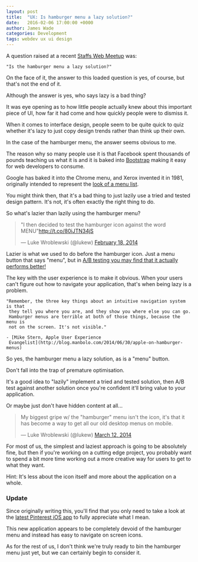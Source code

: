 ```yaml
---
layout: post
title:  "UX: Is hamburger menu a lazy solution?"
date:   2016-02-06 17:00:00 +0000
author: James Wade
categories: Development
tags: webdev ux ui design
---
```


A question raised at a recent [Staffs Web Meetup](http://staffswebmeetup.co.uk/) was:

    "Is the hamburger menu a lazy solution?"

On the face of it, the answer to this loaded question is yes, of course, but 
 that's not the end of it.

Although the answer is yes, who says lazy is a bad thing?

<!--more-->

It was eye opening as to how little people actually knew about this important 
 piece of UI, how far it had come and how quickly people were to dismiss it.

When it comes to interface design, people seem to be quite quick to quiz whether
 it's lazy to just copy design trends rather than think up their own.

In the case of the hamburger menu, the answer seems obvious to me.

The reason why so many people use it is that Facebook spent thousands of pounds
 teaching us what it is and it is baked into
 [Bootstrap](https://en.wikipedia.org/wiki/Bootstrap_(front-end_framework))
 making it easy for web developers to consume.
 
 Google has baked it into the Chrome menu, and Xerox invented it in 1981, 
    originally intended to represent the [look of a menu list](http://moovweb.com/blog/hamburger-menu-handy-tool-or-useless-icon/).

You might think then, that it's a bad thing to just lazily use a tried and
 tested design pattern. It's not, it's often exactly the right thing to do.

So what's lazier than lazily using the hamburger menu?

<blockquote class="twitter-tweet" data-lang="en"><p lang="en" dir="ltr">&quot;I then decided to test the hamburger icon against the word MENU&quot;<a href="http://t.co/80iJTN34jS">http://t.co/80iJTN34jS</a></p>&mdash; Luke Wroblewski (@lukew) <a href="https://twitter.com/lukew/status/435911485970468864">February 18, 2014</a></blockquote>
<script async src="//platform.twitter.com/widgets.js" charset="utf-8"></script>

Lazier is what we used to do before the hamburger icon. Just a menu button that
 says "menu", but in [A/B testing you may find that it actually performs better!](http://exisweb.net/mobile-menu-abtest)

The key with the user experience is to make it obvious. When your users can't
 figure out how to navigate your application, that's when being lazy is a
 problem.

    "Remember, the three key things about an intuitive navigation system is that
     they tell you where you are, and they show you where else you can go. 
     Hamburger menus are terrible at both of those things, because the menu is 
     not on the screen. It's not visible."

    - [Mike Stern, Apple User Experience
     Evangelist](http://blog.manbolo.com/2014/06/30/apple-on-hamburger-menus)

So yes, the hamburger menu a lazy solution, as is a "menu" button.

Don't fall into the trap of premature optimisation.

It's a good idea to "lazily" implement a tried and tested solution, then A/B 
 test against another solution once you're confident it'll bring value to your
 application.

Or maybe just don't have hidden content at all...

<blockquote class="twitter-tweet" data-lang="en"><p lang="en" dir="ltr">My biggest gripe w/ the &quot;hamburger&quot; menu isn&#39;t the icon, it&#39;s that it has become a way to get all our old desktop menus on mobile.</p>&mdash; Luke Wroblewski (@lukew) <a href="https://twitter.com/lukew/status/443763299784482816">March 12, 2014</a></blockquote>
<script async src="//platform.twitter.com/widgets.js" charset="utf-8"></script>

For most of us, the simplest and laziest approach is going to be absolutely fine, but then
    if you're working on a cutting edge project, you probably want to spend a bit more time
    working out a more creative way for users to get to what they want.

Hint: It's less about the icon itself and more about the application on a whole.

### Update

Since originally writing this, you'll find that you only need to take a look at the [latest Pinterest iOS app](http://moovweb.com/blog/hamburger-menu-handy-tool-or-useless-icon/) to fully appreciate what I mean.

This new application appears to be completely devoid of the hamburger menu and instead has easy to navigate on screen icons.

As for the rest of us, I don't think we're truly ready to bin the hamburger menu just yet, but we can certainly begin to consider it.